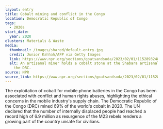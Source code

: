 ```yaml
---
layout: entry
title: Cobalt mining and conflict in the Congo
location: Democratic Republic of Congo
tags:
  - 2020s
start_date:
  year: 2020
clusters: Materials & Waste
media:
  thumbnail: /images/shared/default-entry.jpg
  credit: Junior Kahhah/AFP via Getty Images
  link: https://www.npr.org/sections/goatsandsoda/2023/02/01/1152893248/red-cobalt-congo-drc-mining-siddharth-kara
  alt: An artisanal miner holds a cobalt stone at the Shabara artisanal mine in
    the DRC.
source: NPR
source_link: https://www.npr.org/sections/goatsandsoda/2023/02/01/1152893248/red-cobalt-congo-drc-mining-siddharth-kara
---
```

The exploitation of cobalt for mobile phone batteries in the Congo has been associated with conflict and human rights abuses, highlighting the ethical concerns in the mobile industry's supply chain. The Democratic Republic of the Congo (DRC) mined 69% of the world's cobalt in 2020. The UN declared that the number of internally displaced people had reached a record high of 6.9 million as resurgence of the M23 rebels renders a growing part of the country unsafe for civilians.